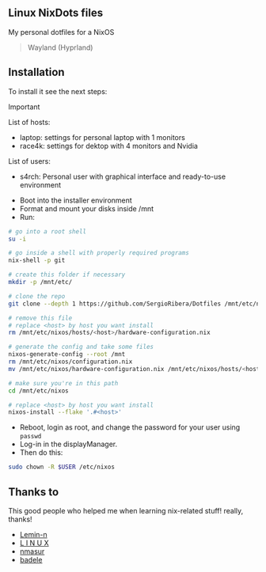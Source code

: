 ## Linux NixDots files

My personal dotfiles for a NixOS

> Wayland (Hyprland)

## Installation

To install it see the next steps:

> [!IMPORTANT]
> List of hosts:
>
> - laptop: settings for personal laptop with 1 monitors
> - race4k: settings for dektop with 4 monitors and Nvidia
>
> List of users:
>
> - s4rch: Personal user with graphical interface and ready-to-use environment

- Boot into the installer environment
- Format and mount your disks inside /mnt
- Run:

```sh
# go into a root shell
su -i

# go inside a shell with properly required programs
nix-shell -p git

# create this folder if necessary
mkdir -p /mnt/etc/

# clone the repo
git clone --depth 1 https://github.com/SergioRibera/Dotfiles /mnt/etc/nixos

# remove this file
# replace <host> by host you want install
rm /mnt/etc/nixos/hosts/<host>/hardware-configuration.nix

# generate the config and take some files
nixos-generate-config --root /mnt
rm /mnt/etc/nixos/configuration.nix
mv /mnt/etc/nixos/hardware-configuration.nix /mnt/etc/nixos/hosts/<host>

# make sure you're in this path
cd /mnt/etc/nixos

# replace <host> by host you want install
nixos-install --flake '.#<host>'
```

- Reboot, login as root, and change the password for your user using `passwd`
- Log-in in the displayManager.
- Then do this:

```sh
sudo chown -R $USER /etc/nixos
```

## Thanks to

This good people who helped me when learning nix-related stuff! really, thanks!

- [Lemin-n](https://github.com/Lemin-n/dotfiles)
- [L I N U X](https://github.com/linuxmobile/kaku)
- [nmasur](https://github.com/nmasur/dotfiles)
- [badele](https://github.com/badele/nix-homelab)
